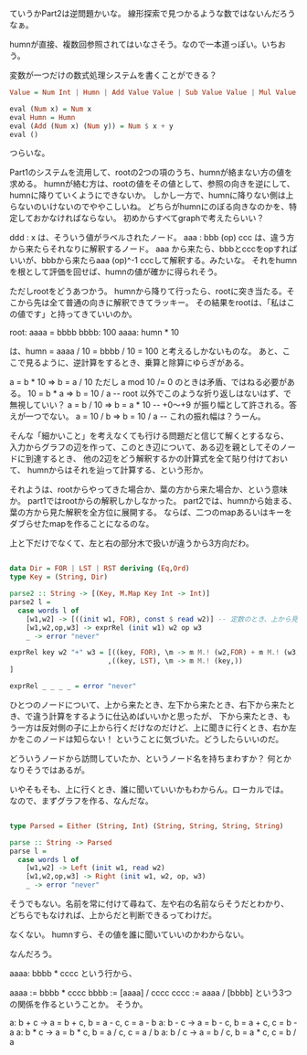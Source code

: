 ていうかPart2は逆問題かいな。
線形探索で見つかるような数ではないんだろうなぁ。

humnが直接、複数回参照されてはいなさそう。なので一本道っぽい。いちおう。

変数が一つだけの数式処理システムを書くことができる？

```haskell
Value = Num Int | Humn | Add Value Value | Sub Value Value | Mul Value Value | Div Value Value

eval (Num x) = Num x
eval Humn = Humn
eval (Add (Num x) (Num y)) = Num $ x + y
eval ()
```

つらいな。

Part1のシステムを流用して、rootの2つの項のうち、humnが絡まない方の値を求める。
humnが絡む方は、rootの値をその値として、参照の向きを逆にして、humnに降りていくようにできないか。
しかし一方で、humnに降りない側は上らないのいけないのでややこしいね。
どちらがhumnにのぼる向きなのかを、特定しておかなければならない。
初めからすべてgraphで考えたらいい？

ddd : x は、そういう値がラベルされたノード。
aaa : bbb (op) ccc は、違う方から来たらそれなりに解釈するノード。
aaa から来たら、bbbとcccをopすればいいが、bbbから来たらaaa (op)^-1 cccして解釈する。みたいな。
それをhumnを根として評価を回せば、humnの値が確かに得られそう。

ただしrootをどうあつかう。
humnから降りて行ったら、rootに突き当たる。そこから先は全て普通の向きに解釈できてラッキー。
その結果をrootは、「私はこの値です」と持ってきていいのか。

root: aaaa = bbbb
bbbb: 100
aaaa: humn * 10

は、humn = aaaa / 10 = bbbb / 10 = 100 と考えるしかないものな。
あと、ここで見るように、逆計算をするとき、乗算と除算にゆらぎがある。

a = b * 10 => b = a / 10 ただし a mod 10 /= 0 のときは矛盾、ではねる必要がある。
10 = b * a => b = 10 / a -- root 以外でこのような折り返しはないはず、で無視していい？
a = b / 10 => b = a * 10 -- +0～+9 が振り幅として許される。答えが一つでない。
a = 10 / b => b = 10 / a -- これの振れ幅は？うーん。

そんな「細かいこと」を考えなくても行ける問題だと信じて解くとするなら、
入力からグラフの辺を作って、このとき辺について、ある辺を親としてそのノードに到達するとき、
他の2辺をどう解釈するかの計算式を全て貼り付けておいて、
humnからはそれを辿って計算する、という形か。

それようは、rootからやってきた場合か、葉の方から来た場合か、という意味か。
part1ではrootからの解釈しかしなかった。
part2では、humnから始まる、葉の方から見た解釈を全方位に展開する。
ならば、二つのmapあるいはキーをダブらせたmapを作ることになるのな。

上と下だけでなくて、左と右の部分木で扱いが違うから3方向だわ。

```haskell

data Dir = FOR | LST | RST deriving (Eq,Ord)
type Key = (String, Dir)

parse2 :: String -> [(Key, M.Map Key Int -> Int)]
parse2 l =
  case words l of
    [w1,w2] -> [((init w1, FOR), const $ read w2)] -- 定数のとき、上から見る他に見方はない
    [w1,w2,op,w3] -> exprRel (init w1) w2 op w3
    _ -> error "never"

exprRel key w2 "+" w3 = [((key, FOR), \m -> m M.! (w2,FOR) + m M.! (w3,FOR))
                        ,((key, LST), \m -> m M.! (key,))
]

exprRel _ _ _ _ = error "never"
```

ひとつのノードについて、上から来たとき、左下から来たとき、右下から来たとき、で違う計算をするように仕込めばいいかと思ったが、
下から来たとき、もう一方は反対側の子に上から行くだけなのだけど、上に聞きに行くとき、右か左かをこのノードは知らない！
ということに気づいた。どうしたらいいのだ。

どういうノードから訪問していたか、というノード名を持ちまわすか？
何とかなりそうではあるが。

いやそもそも、上に行くとき、誰に聞いていいかもわからん。ローカルでは。
なので、まずグラフを作る、なんだな。

```haskell

type Parsed = Either (String, Int) (String, String, String, String)

parse :: String -> Parsed
parse l =
  case words l of
    [w1,w2] -> Left (init w1, read w2)
    [w1,w2,op,w3] -> Right (init w1, w2, op, w3)
    _ -> error "never"
```

そうでもない。名前を常に付けて尋ねて、左や右の名前ならそうだとわかり、
どちらでもなければ、上からだと判断できるってわけだ。

なくない。
humnすら、その値を誰に聞いていいのかわからない。

なんだろう。

aaaa: bbbb * cccc
という行から、

aaaa := bbbb * cccc
bbbb := [aaaa] / cccc
cccc := aaaa / [bbbb]
という3つの関係を作るということか。
そうか。

a: b + c -> a = b + c, b = a - c, c = a - b
a: b - c -> a = b - c, b = a + c, c = b - a
a: b * c -> a = b * c, b = a / c, c = a / b
a: b / c -> a = b / c, b = a * c, c = b / a
